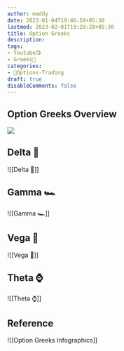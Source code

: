 ```yaml
---
author: maddy
date: 2023-01-04T19:46:59+05:30
lastmod: 2023-02-01T19:29:20+05:30
title: Option Greeks
description: 
tags:
- Youtube📺
- Greeks🔰 
categories: 
- 🤹Options-Trading
draft: true
disableComments: false
---
```

## Option Greeks Overview 

![](https://i.imgur.com/vv9SefK.png)

## Delta 📏
![[Delta 📏]]

## Gamma 🏎️
![[Gamma 🏎️]]

## Vega 📰
![[Vega 📰]]

## Theta ⌚
![[Theta ⌚]]

## Reference

![[Option Greeks Infographics]]